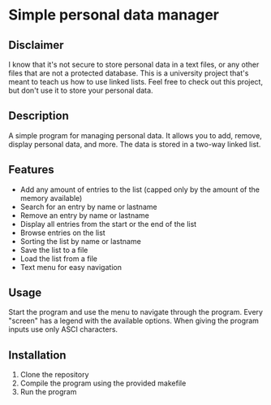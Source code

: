 # Simple personal data manager
## Disclaimer
I know that it's not secure to store personal data in a text files, or any other files that are not a protected database.
This is a university project that's meant to teach us how to use linked lists.
Feel free to check out this project, but don't use it to store your personal data.

## Description
A simple program for managing personal data. It allows you to add, remove, display personal data, and more. The data is stored in a two-way linked list.

## Features
- Add any amount of entries to the list (capped only by the amount of the memory available)
- Search for an entry by name or lastname
- Remove an entry by name or lastname
- Display all entries from the start or the end of the list
- Browse entries on the list
- Sorting the list by name or lastname
- Save the list to a file
- Load the list from a file
- Text menu for easy navigation

## Usage
Start the program and use the menu to navigate through the program.
Every "screen" has a legend with the available options.
When giving the program inputs use only ASCI characters.

## Installation
1. Clone the repository
2. Compile the program using the provided makefile
3. Run the program

